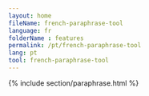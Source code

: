 ```yaml
---
layout: home
fileName: french-paraphrase-tool
language: fr
folderName : features
permalink: /pt/french-paraphrase-tool
lang: pt
tool: french-paraphrase-tool
---
```

{% include section/paraphrase.html %}